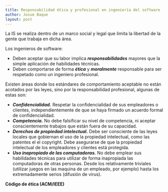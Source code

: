 ```yaml
---
title: Responsabilidad ética y profesional en ingeniería del software 
author: Josue Baque
layout: post
---
```


La IS se realiza dentro de un marco social y legal que limita la libertad de la gente que trabaja en dicha área.

Los ingenieros de software: 
* Deben aceptar que su labor implica ***responsabilidades*** mayores que la simple aplicación de habilidades técnicas.
* Deben comportarse de forma ***ética*** y ***moralmente*** responsable para ser respetado como un ingeniero profesional.

Existen áreas donde los estándares de comportamiento aceptable no están acotados por las leyes, sino por la responsabilidad profesional, algunas de estas son:
* ***Confidencialidad.*** Respetar la confidencialidad de sus empleadores o clientes, independientemente de que se haya firmado un acuerdo formal de confidencialidad.
* ***Competencia.*** No debe falsificar su nivel de competencia, ni aceptar conscientemente trabajos que están fuera de su capacidad.
* ***Derechos de propiedad intelectual.*** Debe ser consciente de las leyes locales que gobiernan el uso de la propiedad intelectual, como las patentes el el copyright. Debe asegurarse de que la propiedad intelectual de los empleadores y clientes está protegida.
* ***Uso inapropiado de las computadoras.*** No debe emplear sus habilidades técnicas para utilizar de forma inapropiada las computadoras de otras personas. Desde los relativamente triviales (utilizar juegos en las maquina de un empleado, por ejemplo) hasta los extremadamente serios (difusión de virus).

**Código de ética (ACM/IEEE)**

